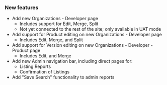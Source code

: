 
### New features
* Add new Organizations - Developer page
  * Includes support for Edit, Merge, Split
  * Not yet connected to the rest of the site; only available in UAT mode
* Add support for Product editing on new Organizations - Developer page
  * Includes Edit, Merge, and Split
* Add support for Version editing on new Organizations - Developer - Product page
  * Includes Edit, and Merge
* Add new Admin navigation bar, including direct pages for:
  * Listing Reports
  * Confirmation of Listings
* Add "Save Search" functionality to admin reports
